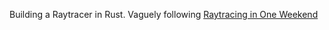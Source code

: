 Building a Raytracer in Rust. Vaguely following [Raytracing in One Weekend](http://raytracing.github.io)